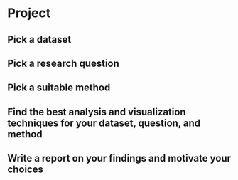 # Project

## Pick a dataset

## Pick a research question

## Pick a suitable method

## Find the best analysis and visualization techniques for your dataset, question, and method

## Write a report on your findings and motivate your choices
